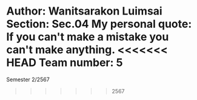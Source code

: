 Author: Wanitsarakon Luimsai
Section: Sec.04
My personal quote: If you can't make a mistake you can't make anything.
<<<<<<< HEAD
Team number: 5
=======
Semester 2/2567
>>>>>>> 2567
